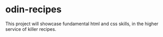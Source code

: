 # odin-recipes

This project will showcase fundamental html and css skills, in the higher service of killer recipes.